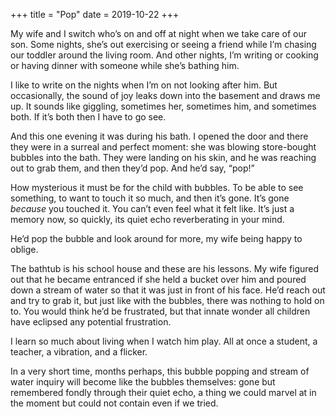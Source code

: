 +++
title = "Pop"
date = 2019-10-22
+++

My wife and I switch who&#8217;s on and off at night when we take care of our son. Some nights, she&#8217;s out exercising or seeing a friend while I&#8217;m chasing our toddler around the living room. And other nights, I&#8217;m writing or cooking or having dinner with someone while she&#8217;s bathing him.

I like to write on the nights when I&#8217;m on not looking after him. But occasionally, the sound of joy leaks down into the basement and draws me up. It sounds like giggling, sometimes her, sometimes him, and sometimes both. If it&#8217;s both then I have to go see.

And this one evening it was during his bath. I opened the door and there they were in a surreal and perfect moment: she was blowing store-bought bubbles into the bath. They were landing on his skin, and he was reaching out to grab them, and then they&#8217;d pop. And he&#8217;d say, “pop!”

How mysterious it must be for the child with bubbles. To be able to see something, to want to touch it so much, and then it&#8217;s gone. It&#8217;s gone _because_ you touched it. You can&#8217;t even feel what it felt like. It&#8217;s just a memory now, so quickly, its quiet echo reverberating in your mind.

He&#8217;d pop the bubble and look around for more, my wife being happy to oblige.

The bathtub is his school house and these are his lessons. My wife figured out that he became entranced if she held a bucket over him and poured down a stream of water so that it was just in front of his face. He&#8217;d reach out and try to grab it, but just like with the bubbles, there was nothing to hold on to. You would think he&#8217;d be frustrated, but that innate wonder all children have eclipsed any potential frustration.

I learn so much about living when I watch him play. All at once a student, a teacher, a vibration, and a flicker.

In a very short time, months perhaps, this bubble popping and stream of water inquiry will become like the bubbles themselves: gone but remembered fondly through their quiet echo, a thing we could marvel at in the moment but could not contain even if we tried.